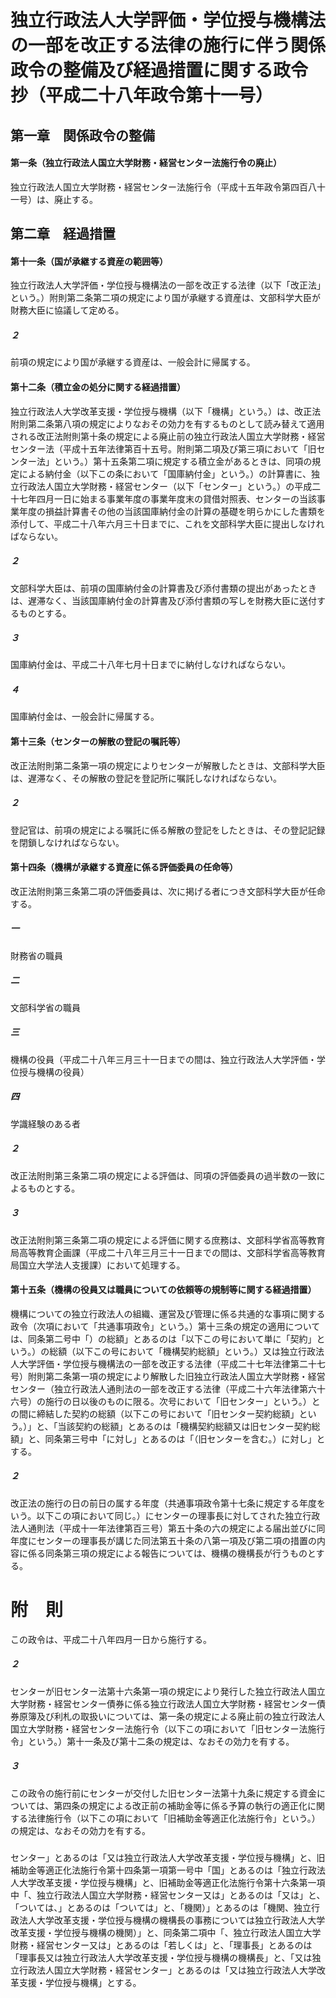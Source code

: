 # 独立行政法人大学評価・学位授与機構法の一部を改正する法律の施行に伴う関係政令の整備及び経過措置に関する政令　抄（平成二十八年政令第十一号）
## 第一章　関係政令の整備
#### 第一条（独立行政法人国立大学財務・経営センター法施行令の廃止）
独立行政法人国立大学財務・経営センター法施行令（平成十五年政令第四百八十一号）は、廃止する。
## 第二章　経過措置
#### 第十一条（国が承継する資産の範囲等）
独立行政法人大学評価・学位授与機構法の一部を改正する法律（以下「改正法」という。）附則第二条第二項の規定により国が承継する資産は、文部科学大臣が財務大臣に協議して定める。
##### ２
前項の規定により国が承継する資産は、一般会計に帰属する。
#### 第十二条（積立金の処分に関する経過措置）
独立行政法人大学改革支援・学位授与機構（以下「機構」という。）は、改正法附則第二条第八項の規定によりなおその効力を有するものとして読み替えて適用される改正法附則第十条の規定による廃止前の独立行政法人国立大学財務・経営センター法（平成十五年法律第百十五号。附則第二項及び第三項において「旧センター法」という。）第十五条第二項に規定する積立金があるときは、同項の規定による納付金（以下この条において「国庫納付金」という。）の計算書に、独立行政法人国立大学財務・経営センター（以下「センター」という。）の平成二十七年四月一日に始まる事業年度の事業年度末の貸借対照表、センターの当該事業年度の損益計算書その他の当該国庫納付金の計算の基礎を明らかにした書類を添付して、平成二十八年六月三十日までに、これを文部科学大臣に提出しなければならない。
##### ２
文部科学大臣は、前項の国庫納付金の計算書及び添付書類の提出があったときは、遅滞なく、当該国庫納付金の計算書及び添付書類の写しを財務大臣に送付するものとする。
##### ３
国庫納付金は、平成二十八年七月十日までに納付しなければならない。
##### ４
国庫納付金は、一般会計に帰属する。
#### 第十三条（センターの解散の登記の嘱託等）
改正法附則第二条第一項の規定によりセンターが解散したときは、文部科学大臣は、遅滞なく、その解散の登記を登記所に嘱託しなければならない。
##### ２
登記官は、前項の規定による嘱託に係る解散の登記をしたときは、その登記記録を閉鎖しなければならない。
#### 第十四条（機構が承継する資産に係る評価委員の任命等）
改正法附則第三条第二項の評価委員は、次に掲げる者につき文部科学大臣が任命する。
##### 一
財務省の職員
##### 二
文部科学省の職員
##### 三
機構の役員（平成二十八年三月三十一日までの間は、独立行政法人大学評価・学位授与機構の役員）
##### 四
学識経験のある者
##### ２
改正法附則第三条第二項の規定による評価は、同項の評価委員の過半数の一致によるものとする。
##### ３
改正法附則第三条第二項の規定による評価に関する庶務は、文部科学省高等教育局高等教育企画課（平成二十八年三月三十一日までの間は、文部科学省高等教育局国立大学法人支援課）において処理する。
#### 第十五条（機構の役員又は職員についての依頼等の規制等に関する経過措置）
機構についての独立行政法人の組織、運営及び管理に係る共通的な事項に関する政令（次項において「共通事項政令」という。）第十三条の規定の適用については、同条第二号中「）の総額」とあるのは「以下この号において単に「契約」という。）の総額（以下この号において「機構契約総額」という。）又は独立行政法人大学評価・学位授与機構法の一部を改正する法律（平成二十七年法律第二十七号）附則第二条第一項の規定により解散した旧独立行政法人国立大学財務・経営センター（独立行政法人通則法の一部を改正する法律（平成二十六年法律第六十六号）の施行の日以後のものに限る。次号において「旧センター」という。）との間に締結した契約の総額（以下この号において「旧センター契約総額」という。）」と、「当該契約の総額」とあるのは「機構契約総額又は旧センター契約総額」と、同条第三号中「に対し」とあるのは「（旧センターを含む。）に対し」とする。
##### ２
改正法の施行の日の前日の属する年度（共通事項政令第十七条に規定する年度をいう。以下この項において同じ。）にセンターの理事長に対してされた独立行政法人通則法（平成十一年法律第百三号）第五十条の六の規定による届出並びに同年度にセンターの理事長が講じた同法第五十条の八第一項及び第二項の措置の内容に係る同条第三項の規定による報告については、機構の機構長が行うものとする。
# 附　則
この政令は、平成二十八年四月一日から施行する。
##### ２
センターが旧センター法第十六条第一項の規定により発行した独立行政法人国立大学財務・経営センター債券に係る独立行政法人国立大学財務・経営センター債券原簿及び利札の取扱いについては、第一条の規定による廃止前の独立行政法人国立大学財務・経営センター法施行令（以下この項において「旧センター法施行令」という。）第十一条及び第十二条の規定は、なおその効力を有する。
##### ３
この政令の施行前にセンターが交付した旧センター法第十九条に規定する資金については、第四条の規定による改正前の補助金等に係る予算の執行の適正化に関する法律施行令（以下この項において「旧補助金等適正化法施行令」という。）の規定は、なおその効力を有する。
##### 
センター」とあるのは「又は独立行政法人大学改革支援・学位授与機構」と、旧補助金等適正化法施行令第十四条第一項第一号中「国」とあるのは「独立行政法人大学改革支援・学位授与機構」と、旧補助金等適正化法施行令第十六条第一項中「、独立行政法人国立大学財務・経営センター又は」とあるのは「又は」と、「ついては、」とあるのは「ついては」と、「機関）」とあるのは「機関、独立行政法人大学改革支援・学位授与機構の機構長の事務については独立行政法人大学改革支援・学位授与機構の機関）」と、同条第二項中「、独立行政法人国立大学財務・経営センター又は」とあるのは「若しくは」と、「理事長」とあるのは「理事長又は独立行政法人大学改革支援・学位授与機構の機構長」と、「又は独立行政法人国立大学財務・経営センター」とあるのは「又は独立行政法人大学改革支援・学位授与機構」とする。
